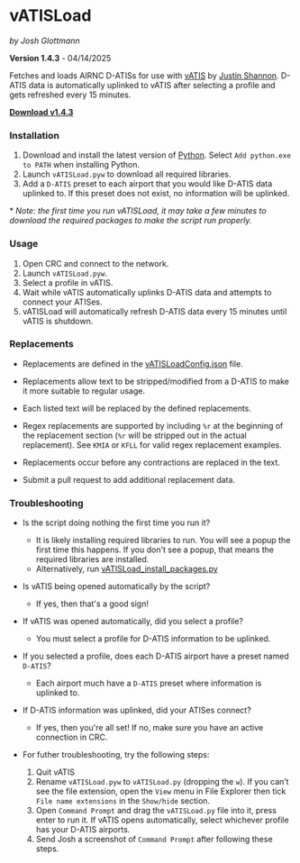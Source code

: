 # vATISLoad

_by Josh Glottmann_

**Version 1.4.3** - 04/14/2025

Fetches and loads AIRNC D-ATISs for use with [vATIS](https://vatis.app/) by [Justin Shannon](https://github.com/JustinShannon). D-ATIS data is automatically uplinked to vATIS after selecting a profile and gets refreshed every 15 minutes. 

__[Download v1.4.3](https://github.com/glott/vATISLoad/releases/latest/download/vATISLoad.pyw)__ 

### Installation

1) Download and install the latest version of [Python](https://www.python.org/downloads/). Select `Add python.exe to PATH` when installing Python.
2) Launch `vATISLoad.pyw` to download all required libraries.
3) Add a `D-ATIS` preset to each airport that you would like D-ATIS data uplinked to. If this preset does not exist, no information will be uplinked. 

\* _Note: the first time you run vATISLoad, it may take a few minutes to download the required packages to make the script run properly._

### Usage
1) Open CRC and connect to the network.
2) Launch `vATISLoad.pyw`.
3) Select a profile in vATIS.
4) Wait while vATIS automatically uplinks D-ATIS data and attempts to connect your ATISes.
5) vATISLoad will automatically refresh D-ATIS data every 15 minutes until vATIS is shutdown.

###  Replacements

- Replacements are defined in the [vATISLoadConfig.json](https://github.com/glott/vATISLoad/blob/main/vATISLoadConfig.json) file. 

- Replacements allow text to be stripped/modified from a D-ATIS to make it more suitable to regular usage.

- Each listed text will be replaced by the defined replacements. 

- Regex replacements are supported by including `%r` at the beginning of the replacement section (`%r` will be stripped out in the actual replacement). See `KMIA` or `KFLL` for valid regex replacement examples. 

- Replacements occur before any contractions are replaced in the text. 

- Submit a pull request to add additional replacement data.

### Troubleshooting

- Is the script doing nothing the first time you run it?
  - It is likely installing required libraries to run. You will see a popup the first time this happens. If you don't see a popup, that means the required libraries are installed.
  - Alternatively, run [vATISLoad_install_packages.py](https://github.com/glott/vATISLoad/raw/refs/heads/main/vATISLoad_install_packages.py)
 
- Is vATIS being opened automatically by the script?
  - If yes, then that's a good sign!
 
- If vATIS was opened automatically, did you select a profile?
  - You must select a profile for D-ATIS information to be uplinked.
 
- If you selected a profile, does each D-ATIS airport have a preset named `D-ATIS`?
  - Each airport much have a `D-ATIS` preset where information is uplinked to.

- If D-ATIS information was uplinked, did your ATISes connect?
  - If yes, then you're all set! If no, make sure you have an active connection in CRC. 

- For futher troubleshooting, try the following steps:

  1. Quit vATIS
  2. Rename `vATISLoad.pyw` to `vATISLoad.py` (dropping the `w`). If you can’t see the file extension, open the `View` menu in File Explorer then tick `File name extensions` in the `Show/hide` section.
  3. Open `Command Prompt` and drag the `vATISLoad.py` file into it, press enter to run it. If vATIS opens automatically, select whichever profile has your D-ATIS airports.
  4. Send Josh a screenshot of `Command Prompt` after following these steps. 
